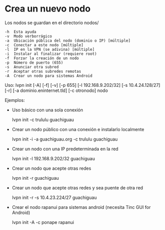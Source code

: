 # Crea un nuevo nodo

Los nodos se guardan en el directorio nodos/ 

    -h  Esta ayuda
    -v  Modo verborrágico
    -a  Ubicación pública del nodo (dominio o IP) [múltiple]
    -c  Conectar a este nodo [múltiple]
    -l  IP en la VPN (se adivina) [múltiple]
    -i  Instalar al finalizar (requiere root)
    -f  Forzar la creación de un nodo
    -p  Número de puerto (655)
    -s  Anunciar otra subred
    -r  Aceptar otras subredes remotas
    -A  Crear un nodo para sistemas Android

Uso: 
lvpn init [-A] [-f] [-v] [-p 655] [-l 192.168.9.202/32] [-s 10.4.24.128/27] [-r] [-a dominio.eninternet.tld] [-c otronodo] nodo 

Ejemplos:
* Uso básico con una sola conexión

  lvpn init -c trululu guachiguau
 
* Crear un nodo público con una conexión e instalarlo localmente

  lvpn init -i -a guachiguau.org -c trululu guachiguau

* Crear un nodo con una IP predeterminada en la red 

  lvpn init -l 192.168.9.202/32 guachiguau

* Crear un nodo que acepte otras redes 

  lvpn init -r guachiguau

* Crear un nodo que acepte otras redes y sea puente de otra red

  lvpn init -r -s 10.4.23.224/27 guachiguau

* Crear el nodo rapanui para sistemas android (necesita Tinc GUI for Android)

  lvpn init -A -c ponape rapanui
